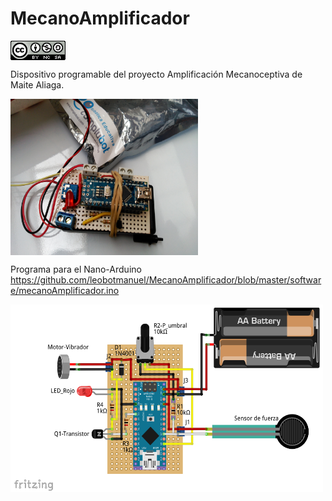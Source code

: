 # MecanoAmplificador
<a href="" target="_blank"><img width="88" height="31" border="0" align="center" src="img/88x31.png "/></a>

Dispositivo programable del proyecto Amplificación Mecanoceptiva de Maite Aliaga.

<a href="" target="_blank"><img width="300" height="250" border="0" align="center" src="img/foto02.jpg "/></a>

Programa para el Nano-Arduino
https://github.com/leobotmanuel/MecanoAmplificador/blob/master/software/mecanoAmplificador.ino

<a href="" target="_blank"><img width="500" height="300" border="0" align="center" src="img/Esquema01.png  "/></a>
